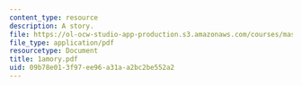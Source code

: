 ```yaml
---
content_type: resource
description: A story.
file: https://ol-ocw-studio-app-production.s3.amazonaws.com/courses/mas-845-special-topics-in-cinematic-storytelling-spring-2004/09b78e013f97ee96a31aa2bc2be552a2_1amory.pdf
file_type: application/pdf
resourcetype: Document
title: 1amory.pdf
uid: 09b78e01-3f97-ee96-a31a-a2bc2be552a2
---
```

